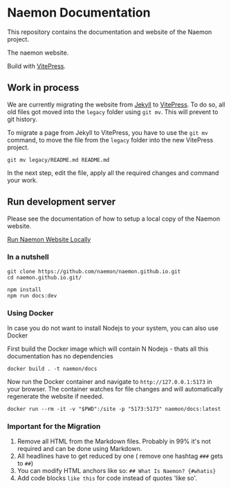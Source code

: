 # Naemon Documentation

This repository contains the documentation and website of the Naemon project.

The naemon website.

Build with [VitePress](https://vitepress.dev/).

## Work in process

We are currently migrating the website from [Jekyll](http://jekyllrb.com/) to [VitePress](https://vitepress.dev/).
To do so, all old files got moved into the `legacy` folder using `git mv`. This will prevent to git history.

To migrate a page from Jekyll to VitePress, you have to use the `git mv` command, to move the file from the `legacy` folder into the
new VitePress project.

```
git mv legacy/README.md README.md
```

In the next step, edit the file, apply all the required changes and command your work.


## Run development server

Please see the documentation of how to setup a local copy of the Naemon website.

[Run Naemon Website Locally ](./documentation/developer/website.md)

### In a nutshell
```
git clone https://github.com/naemon/naemon.github.io.git
cd naemon.github.io.git/

npm install
npm run docs:dev
```

### Using Docker
In case you do not want to install Nodejs to your system, you can also use Docker

First build the Docker image which will contain N Nodejs - thats all this documentation has no dependencies
```
docker build . -t naemon/docs
```

Now run the Docker container and navigate to `http://127.0.0.1:5173` in your browser.
The container watches for file changes and will automatically regenerate the website if needed.

```
docker run --rm -it -v "$PWD":/site -p "5173:5173" naemon/docs:latest
```

### Important for the Migration

1. Remove all HTML from the Markdown files. Probably in 99% it's not required and can be done using Markdown.
2. All headlines have to get reduced by one ( remove one hashtag `###` gets to `##`)
3. You can modify HTML anchors like so: `## What Is Naemon? {#whatis}`
4. Add code blocks `like this` for code instead of quotes 'like so'.